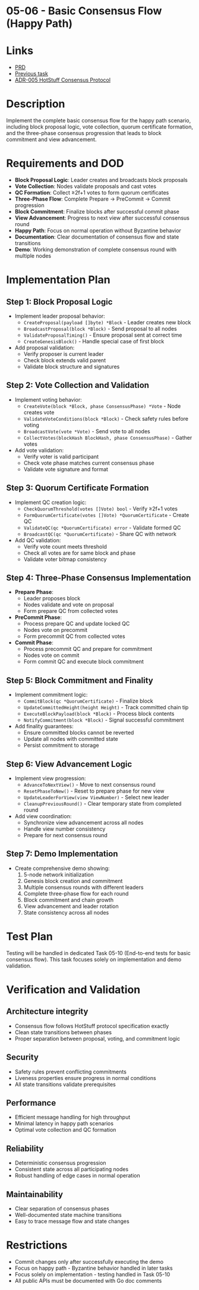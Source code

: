 # 05-06 - Basic Consensus Flow (Happy Path)

# Links
- [PRD](/workflow/prd/btc-federation/05_hotstuff_consensus.md)
- [Previous task](/workflow/tasks/btc-federation/05/05-05-component-integration.md)
- [ADR-005 HotStuff Consensus Protocol](/architecture/btc-federation/adrs/ADR-005-hotstuff-consensus-protocol.md)

# Description
Implement the complete basic consensus flow for the happy path scenario, including block proposal logic, vote collection, quorum certificate formation, and the three-phase consensus progression that leads to block commitment and view advancement.

# Requirements and DOD
- **Block Proposal Logic**: Leader creates and broadcasts block proposals
- **Vote Collection**: Nodes validate proposals and cast votes
- **QC Formation**: Collect ≥2f+1 votes to form quorum certificates
- **Three-Phase Flow**: Complete Prepare → PreCommit → Commit progression
- **Block Commitment**: Finalize blocks after successful commit phase
- **View Advancement**: Progress to next view after successful consensus round
- **Happy Path**: Focus on normal operation without Byzantine behavior
- **Documentation**: Clear documentation of consensus flow and state transitions
- **Demo**: Working demonstration of complete consensus round with multiple nodes

# Implementation Plan

## Step 1: Block Proposal Logic
- Implement leader proposal behavior:
  - `CreateProposal(payload []byte) *Block` - Leader creates new block
  - `BroadcastProposal(block *Block)` - Send proposal to all nodes
  - `ValidateProposalTiming()` - Ensure proposal sent at correct time
  - `CreateGenesisBlock()` - Handle special case of first block
- Add proposal validation:
  - Verify proposer is current leader
  - Check block extends valid parent
  - Validate block structure and signatures

## Step 2: Vote Collection and Validation
- Implement voting behavior:
  - `CreateVote(block *Block, phase ConsensusPhase) *Vote` - Node creates vote
  - `ValidateVoteConditions(block *Block)` - Check safety rules before voting
  - `BroadcastVote(vote *Vote)` - Send vote to all nodes
  - `CollectVotes(blockHash BlockHash, phase ConsensusPhase)` - Gather votes
- Add vote validation:
  - Verify voter is valid participant
  - Check vote phase matches current consensus phase
  - Validate vote signature and format

## Step 3: Quorum Certificate Formation
- Implement QC creation logic:
  - `CheckQuorumThreshold(votes []Vote) bool` - Verify ≥2f+1 votes
  - `FormQuorumCertificate(votes []Vote) *QuorumCertificate` - Create QC
  - `ValidateQC(qc *QuorumCertificate) error` - Validate formed QC
  - `BroadcastQC(qc *QuorumCertificate)` - Share QC with network
- Add QC validation:
  - Verify vote count meets threshold
  - Check all votes are for same block and phase
  - Validate voter bitmap consistency

## Step 4: Three-Phase Consensus Implementation
- **Prepare Phase**:
  - Leader proposes block
  - Nodes validate and vote on proposal
  - Form prepare QC from collected votes
- **PreCommit Phase**:
  - Process prepare QC and update locked QC
  - Nodes vote on precommit
  - Form precommit QC from collected votes
- **Commit Phase**:
  - Process precommit QC and prepare for commitment
  - Nodes vote on commit
  - Form commit QC and execute block commitment

## Step 5: Block Commitment and Finality
- Implement commitment logic:
  - `CommitBlock(qc *QuorumCertificate)` - Finalize block
  - `UpdateCommittedHeight(height Height)` - Track committed chain tip
  - `ExecuteBlockPayload(block *Block)` - Process block contents
  - `NotifyCommitment(block *Block)` - Signal successful commitment
- Add finality guarantees:
  - Ensure committed blocks cannot be reverted
  - Update all nodes with committed state
  - Persist commitment to storage

## Step 6: View Advancement Logic
- Implement view progression:
  - `AdvanceToNextView()` - Move to next consensus round
  - `ResetPhaseToNew()` - Reset to prepare phase for new view
  - `UpdateLeaderForView(view ViewNumber)` - Select new leader
  - `CleanupPreviousRound()` - Clear temporary state from completed round
- Add view coordination:
  - Synchronize view advancement across all nodes
  - Handle view number consistency
  - Prepare for next consensus round

## Step 7: Demo Implementation
- Create comprehensive demo showing:
  1. 5-node network initialization
  2. Genesis block creation and commitment
  3. Multiple consensus rounds with different leaders
  4. Complete three-phase flow for each round
  5. Block commitment and chain growth
  6. View advancement and leader rotation
  7. State consistency across all nodes

# Test Plan
Testing will be handled in dedicated Task 05-10 (End-to-end tests for basic consensus flow). This task focuses solely on implementation and demo validation.

# Verification and Validation

## Architecture integrity
- Consensus flow follows HotStuff protocol specification exactly
- Clean state transitions between phases
- Proper separation between proposal, voting, and commitment logic

## Security
- Safety rules prevent conflicting commitments
- Liveness properties ensure progress in normal conditions
- All state transitions validate prerequisites

## Performance
- Efficient message handling for high throughput
- Minimal latency in happy path scenarios
- Optimal vote collection and QC formation

## Reliability
- Deterministic consensus progression
- Consistent state across all participating nodes
- Robust handling of edge cases in normal operation

## Maintainability
- Clear separation of consensus phases
- Well-documented state machine transitions
- Easy to trace message flow and state changes

# Restrictions
- Commit changes only after successfully executing the demo
- Focus on happy path - Byzantine behavior handled in later tasks
- Focus solely on implementation - testing handled in Task 05-10
- All public APIs must be documented with Go doc comments